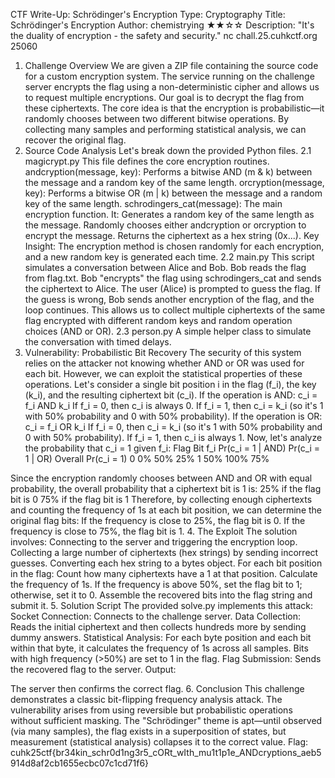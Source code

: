 
CTF Write-Up: Schrödinger's Encryption
Type: Cryptography
Title: Schrödinger's Encryption
Author: chemistrying ★★☆☆
Description: "It's the duality of encryption - the safety and security."
nc chall.25.cuhkctf.org 25060
1. Challenge Overview
We are given a ZIP file containing the source code for a custom encryption system. The service running on the challenge server encrypts the flag using a non-deterministic cipher and allows us to request multiple encryptions. Our goal is to decrypt the flag from these ciphertexts.
The core idea is that the encryption is probabilistic—it randomly chooses between two different bitwise operations. By collecting many samples and performing statistical analysis, we can recover the original flag.
2. Source Code Analysis
Let's break down the provided Python files.
2.1 magicrypt.py
This file defines the core encryption routines.
andcryption(message, key): Performs a bitwise AND (m & k) between the message and a random key of the same length.
orcryption(message, key): Performs a bitwise OR (m | k) between the message and a random key of the same length.
schrodingers_cat(message): The main encryption function. It:
Generates a random key of the same length as the message.
Randomly chooses either andcryption or orcryption to encrypt the message.
Returns the ciphertext as a hex string (0x...).
Key Insight: The encryption method is chosen randomly for each encryption, and a new random key is generated each time.
2.2 main.py
This script simulates a conversation between Alice and Bob.
Bob reads the flag from flag.txt.
Bob "encrypts" the flag using schrodingers_cat and sends the ciphertext to Alice.
The user (Alice) is prompted to guess the flag.
If the guess is wrong, Bob sends another encryption of the flag, and the loop continues.
This allows us to collect multiple ciphertexts of the same flag encrypted with different random keys and random operation choices (AND or OR).
2.3 person.py
A simple helper class to simulate the conversation with timed delays.
3. Vulnerability: Probabilistic Bit Recovery
The security of this system relies on the attacker not knowing whether AND or OR was used for each bit. However, we can exploit the statistical properties of these operations.
Let's consider a single bit position i in the flag (f_i), the key (k_i), and the resulting ciphertext bit (c_i).
If the operation is AND:
c_i = f_i AND k_i
If f_i = 0, then c_i is always 0.
If f_i = 1, then c_i = k_i (so it's 1 with 50% probability and 0 with 50% probability).
If the operation is OR:
c_i = f_i OR k_i
If f_i = 0, then c_i = k_i (so it's 1 with 50% probability and 0 with 50% probability).
If f_i = 1, then c_i is always 1.
Now, let's analyze the probability that c_i = 1 given f_i:
Flag Bit f_i
Pr(c_i = 1 | AND)
Pr(c_i = 1 | OR)
Overall Pr(c_i = 1)
0
0%
50%
25%
1
50%
100%
75%

Since the encryption randomly chooses between AND and OR with equal probability, the overall probability that a ciphertext bit is 1 is:
25% if the flag bit is 0
75% if the flag bit is 1
Therefore, by collecting enough ciphertexts and counting the frequency of 1s at each bit position, we can determine the original flag bits:
If the frequency is close to 25%, the flag bit is 0.
If the frequency is close to 75%, the flag bit is 1.
4. The Exploit
The solution involves:
Connecting to the server and triggering the encryption loop.
Collecting a large number of ciphertexts (hex strings) by sending incorrect guesses.
Converting each hex string to a bytes object.
For each bit position in the flag:
Count how many ciphertexts have a 1 at that position.
Calculate the frequency of 1s.
If the frequency is above 50%, set the flag bit to 1; otherwise, set it to 0.
Assemble the recovered bits into the flag string and submit it.
5. Solution Script
The provided solve.py implements this attack:
Socket Connection: Connects to the challenge server.
Data Collection: Reads the initial ciphertext and then collects hundreds more by sending dummy answers.
Statistical Analysis:
For each byte position and each bit within that byte, it calculates the frequency of 1s across all samples.
Bits with high frequency (>50%) are set to 1 in the flag.
Flag Submission: Sends the recovered flag to the server.
Output:

The server then confirms the correct flag.
6. Conclusion
This challenge demonstrates a classic bit-flipping frequency analysis attack. The vulnerability arises from using reversible but probabilistic operations without sufficient masking. The "Schrödinger" theme is apt—until observed (via many samples), the flag exists in a superposition of states, but measurement (statistical analysis) collapses it to the correct value.
Flag: cuhk25ctf{br34kin_schr0d1ng3r5_cORt_wIth_mu1t1p1e_ANDcryptions_aeb5914d8af2cb1655ecbc07c1cd71f6}

